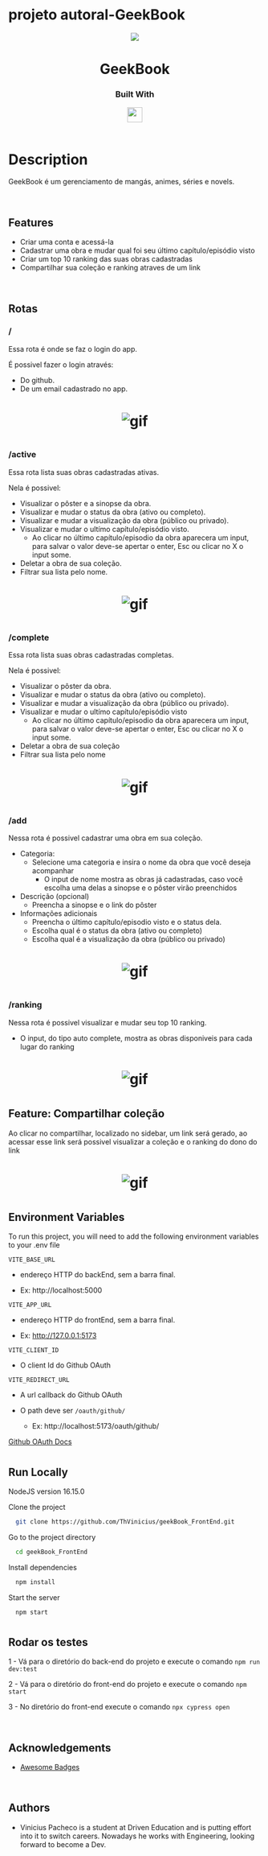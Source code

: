 # projeto autoral-GeekBook

<p align="center">
  <img  src="./src/assets/images/book-removebg-preview.png">
</p>
<h1 align="center">
  GeekBook
</h1>
<div align="center">

  <h3>Built With</h3>

  <img src="https://img.shields.io/badge/React-20232A?style=for-the-badge&logo=react&logoColor=61DAFB" height="30px"/>
  
</div>

<br/>

# Description

GeekBook é um gerenciamento de mangás, animes, séries e novels.

</br>

## Features

- Criar uma conta e acessá-la
- Cadastrar uma obra e mudar qual foi seu último capítulo/episódio visto
- Criar um top 10 ranking das suas obras cadastradas
- Compartilhar sua coleção e ranking atraves de um link

</br>

## Rotas

### /

Essa rota é onde se faz o login do app.

É possivel fazer o login através:

- Do github.
- De um email cadastrado no app.

<h1 align="center" >
<img alt="gif" src="./readme/loginGithub.gif">
</h1>

#

### /active

Essa rota lista suas obras cadastradas ativas.

Nela é possivel:

- Visualizar o pôster e a sinopse da obra.
- Visualizar e mudar o status da obra (ativo ou completo).
- Visualizar e mudar a visualização da obra (público ou privado).
- Visualizar e mudar o ultímo capítulo/episódio visto.
  - Ao clicar no último capítulo/episodio da obra aparecera um input, para salvar o valor deve-se apertar o enter, Esc ou clicar no X o input some.
- Deletar a obra de sua coleção.
- Filtrar sua lista pelo nome.

<h1 align="center" >
<img alt="gif" src="./readme/active.gif">
</h1>

#

### /complete

Essa rota lista suas obras cadastradas completas.

Nela é possivel:

- Visualizar o pôster da obra.
- Visualizar e mudar o status da obra (ativo ou completo).
- Visualizar e mudar a visualização da obra (público ou privado).
- Visualizar e mudar o ultímo capítulo/episódio visto
  - Ao clicar no último capítulo/episodio da obra aparecera um input, para salvar o valor deve-se apertar o enter, Esc ou clicar no X o input some.
- Deletar a obra de sua coleção
- Filtrar sua lista pelo nome

<h1 align="center" >
<img alt="gif" src="./readme/complete.gif">
</h1>

#

### /add

Nessa rota é possivel cadastrar uma obra em sua coleção.

- Categoria:
  - Selecione uma categoria e insira o nome da obra que você deseja acompanhar
    - O input de nome mostra as obras já cadastradas, caso você escolha uma delas a sinopse e o pôster virão preenchidos
- Descrição (opcional)
  - Preencha a sinopse e o link do pôster
- Informações adicionais
  - Preencha o último capítulo/episodio visto e o status dela.
  - Escolha qual é o status da obra (ativo ou completo)
  - Escolha qual é a visualização da obra (público ou privado)

<h1 align="center" >
<img alt="gif" src="./readme/add.gif">
</h1>

#

### /ranking

Nessa rota é possivel visualizar e mudar seu top 10 ranking.

- O input, do tipo auto complete, mostra as obras disponiveis para cada lugar do ranking

<h1 align="center" >
<img alt="gif" src="./readme/ranking.gif">
</h1>

#

## Feature: Compartilhar coleção

Ao clicar no compartilhar, localizado no sidebar, um link será gerado, ao acessar esse link será possivel visualizar a coleção e o ranking do dono do link

<h1 align="center" >
<img alt="gif" src="./readme/share.gif">
</h1>

#

## Environment Variables

To run this project, you will need to add the following environment variables to your .env file

`VITE_BASE_URL`

- endereço HTTP do backEnd, sem a barra final.

- Ex: http://localhost:5000

`VITE_APP_URL`

- endereço HTTP do frontEnd, sem a barra final.

- Ex: http://127.0.0.1:5173

`VITE_CLIENT_ID`

- O client Id do Github OAuth

`VITE_REDIRECT_URL`

- A url callback do Github OAuth

- O path deve ser `/oauth/github/`
  - Ex: http://localhost:5173/oauth/github/

[Github OAuth Docs](https://docs.github.com/en/developers/apps/building-oauth-apps/creating-an-oauth-app)

#

## Run Locally

NodeJS version
16.15.0

Clone the project

```bash
  git clone https://github.com/ThVinicius/geekBook_FrontEnd.git
```

Go to the project directory

```bash
  cd geekBook_FrontEnd
```

Install dependencies

```bash
  npm install
```

Start the server

```bash
  npm start
```

#

## Rodar os testes

1 - Vá para o diretório do back-end do projeto e execute o comando `npm run dev:test`

2 - Vá para o diretório do front-end do projeto e execute o comando `npm start`

3 - No diretório do front-end execute o comando `npx cypress open`

</br>

## Acknowledgements

- [Awesome Badges](https://github.com/Envoy-VC/awesome-badges)

</br>

## Authors

- Vinicius Pacheco is a student at Driven Education and is putting effort into it to switch careers. Nowadays he works with Engineering,
  looking forward to become a Dev.
  <br/>

#
